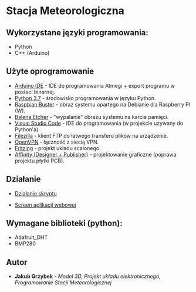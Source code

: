 # Stacja Meteorologiczna

## Wykorzystane języki programowania:

* Python
* C++ (Arduino)

## Użyte oprogramowanie

* [Arduino IDE](https://www.arduino.cc/en/Main/Software) - IDE do programowania Atmegi + export programu w postaci binarnej.
* [Python 3.7](https://www.python.org/downloads/) - środowisko programowania w języku Python.
* [Raspbian Buster](https://www.raspberrypi.org/downloads/raspbian/) - obraz systemu opartego na Debianie dla Raspberry PI (W).
* [Balena Etcher](https://www.balena.io/etcher/) - "wypalanie" obrazu systemu na karcie pamięci.
* [Visual Studio Code](https://code.visualstudio.com/) - IDE do programowania (w projekcie używany do Python'a).
* [Filezilla](https://filezilla-project.org/) - klient FTP do łatwego transferu plików na urządzenie.
* [OpenVPN](https://openvpn.net/) - łączność z siecią VPN.
* [Fritzing](https://fritzing.org/home/) - projekt układu scalonego.
* [Affinity (Designer + Publisher)](https://affinity.serif.com/en-us/) - projektowanie graficzne (poprawa projektu płytki PCB).

## Działanie

* [Działanie skryptu](https://drive.google.com/file/d/1LgpNxWG2-jwU39C61nCY23lnwaoA2ITb/view?usp=sharing)

* [Screen aplikacji webowej](https://drive.google.com/file/d/13NUKk38MrTJ4rrOktd_XOJ99mKRYTXJK/view?usp=sharing)

## Wymagane biblioteki (python):

* Adafruit_DHT
* BMP280

## Autor

* **Jakub Grzybek** - *Model 3D, Projekt układu elektronicznego, Programowanie Stacji Meteorologicznej*
